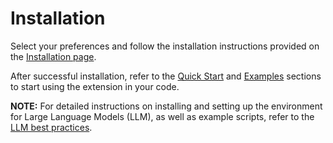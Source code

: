 Installation
============

Select your preferences and follow the installation instructions provided on the [Installation page](../../../index.html#installation?platform=cpu&version=v2.2.0%2Bcpu).

After successful installation, refer to the [Quick Start](getting_started.md) and [Examples](examples.md) sections to start using the extension in your code.

**NOTE:** For detailed instructions on installing and setting up the environment for Large Language Models (LLM), as well as example scripts, refer to the [LLM best practices](https://github.com/intel/intel-extension-for-pytorch/tree/v2.2.0%2Bcpu/examples/cpu/inference/python/llm).
